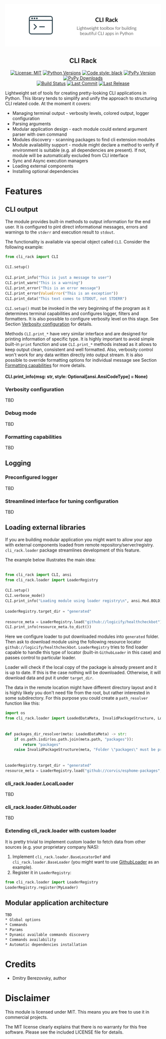 ![CLI Rack Cover Picture](https://raw.githubusercontent.com/corvis/cli-rack/master/docs/assets/cover-picture.png "CLI Rack Cover Picture")

<h2 align="center">CLI Rack</h2>

<p align="center">
<a href="https://pypi.org/project/cli-rack/"><img src="https://img.shields.io/pypi/l/cli-rack?style=for-the-badge" title="License: MIT"/></a> 
<a href="https://pypi.org/project/cli-rack/"><img src="https://img.shields.io/pypi/pyversions/cli-rack?style=for-the-badge" title="Python Versions"/></a> 
<a href="https://github.com/psf/black/"><img src="https://img.shields.io/badge/Code%20Style-black-black?style=for-the-badge" title="Code style: black"/></a> 
<a href="https://pypi.org/project/cli-rack/"><img src="https://img.shields.io/pypi/v/cli-rack?style=for-the-badge" title="PyPy Version"/></a> 
<a href="https://pypi.org/project/cli-rack/"><img src="https://img.shields.io/pypi/dm/cli-rack?style=for-the-badge" title="PyPy Downloads"/></a> 
<br>
<a href="https://github.com/corvis/cli-rack/actions/workflows/sanity-check.yml"><img src="https://img.shields.io/github/workflow/status/corvis/cli-rack/Sanity%20Check?style=for-the-badge" title="Build Status"/></a> 
<a href="https://github.com/corvis/cli-rack/"><img src="https://img.shields.io/github/last-commit/corvis/cli-rack?style=for-the-badge" title="Last Commit"/></a> 
<a href="https://github.com/corvis/cli-rack/releases/"><img src="https://img.shields.io/github/release-date/corvis/cli-rack?style=for-the-badge" title="Last Release"/></a> 
</p>

Lightweight set of tools for creating pretty-looking CLI applications in Python. This library tends to simplify and
unify the approach to structuring CLI related code. At the moment it covers:

* Managing terminal output - verbosity levels, colored output, logger configuration
* Parsing arguments
* Modular application design - each module could extend argument parser with own command
* Modules discovery - scanning packages to find cli extension modules
* Module availability support - module might declare a method to verify if environment is suitable (e.g. all
  dependencies are present). If not, module will be automatically excluded from CLI interface
* Sync and Async execution managers
* Loading external components
* Installing optional dependencies

# Features

## CLI output

The module provides built-in methods to output information for the end user. It is configured to pint direct
informational messages, errors and warnings to the `stderr` and execution result to `stdout`.

The functionality is available via special object called `CLI`. Consider the following example:

```python
from cli_rack import CLI

CLI.setup()

CLI.print_info("This is just a message to user")
CLI.print_warn("This is a warning")
CLI.print_error("This is an error message")
CLI.print_error(ValueError("This is an exception"))
CLI.print_data("This text comes to STDOUT, not STDERR")
```

`CLI.setup()` must be invoked in the very beginning of the program as it determines terminal capabilities and configures
logger, filters and formatters. It is also possible to configure verbosity level on this stage. See
Section [Verbosity configuration](#verbosity-configuration) for details.

Methods `CLI.print_*` have very similar interface and are designed for printing information of specific type. It is
highly important to avoid simple built-in `print` function and use `CLI.print_*` methods instead as it allows to keep
output clean, consistent and well formatted. Also, verbosity control won't work for any data written directly into
output stream. It is also possible to override formatting options for individual message see
Section [Formatting capabilities](#formatting-capabilities) for more details.

#### CLI.print_info(msg: str, style: Optional[ansi.AnsiCodeType] = None)

### Verbosity configuration

TBD

### Debug mode

TBD

### Formatting capabilities

TBD

## Logging

### Preconfigured logger

TBD

### Streamlined interface for tuning configuration

TBD

## Loading external libraries

If you are building modular application you might want to allow your app with external components loaded from remote
repository/server/registry. `cli_rack.loader` package streamlines development of this feature.

The example below illustrates the main idea:

```python

from cli_rack import CLI, ansi
from cli_rack.loader import LoaderRegistry

CLI.setup()
CLI.verbose_mode()
CLI.print_info("Loading module using loader registry\n", ansi.Mod.BOLD)

LoaderRegistry.target_dir = "generated"

resource_meta = LoaderRegistry.load("github://logicify/healthcheckbot")
CLI.print_info(resource_meta.to_dict())
```

Here we configure loader to put downloaded modules into `generated` folder. Then ask to download module using the
following resource locator `github://logicify/healthcheckbot`. `LoaderRegistry` tries to find loader capable to handle
this type of locator (built-in `GithubLoader` in this case) and passes control to particular loader.

Loader will check if the local copy of the package is already present and it is up to date. If this is the case nothing
will be downloaded. Otherwise, it will download data and put it under `target_dir`.

The data in the remote location might have different directory layout and it is highly likely you don't need file from
the root, but rather interested in some subdirectory. For this purpose you could create a `path_resolver` function like
this:

```python
import os
from cli_rack.loader import LoadedDataMeta, InvalidPackageStructure, LoaderRegistry


def packages_dir_resolver(meta: LoadedDataMeta) -> str:
    if os.path.isdir(os.path.join(meta.path, "packages")):
        return "packages"
    raise InvalidPackageStructure(meta, "Folder \"packages\" must be present in directory root")


LoaderRegistry.target_dir = "generated"
resource_meta = LoaderRegistry.load("github://corvis/esphome-packages", packages_dir_resolver)
```

### cli_rack.loader.LocalLoader

TBD

### cli_rack.loader.GithubLoader

TBD

### Extending cli_rack.loader with custom loader

It is pretty trivial to implement custom loader to fetch data from other sources (e.g. your proprietary company NAS):

1. Implement `cli_rack.loader.BaseLocatorDef` and `cli_rack.loader.BaseLoader` (you might want to
   use [GithubLoader](https://github.com/corvis/cli-rack/blob/development/src/cli_rack/loader.py) as an example).
2. Register it in `LoaderRegistry`:

```python
from cli_rack.loader import LoaderRegistry
LoaderRegistry.register(MyLoader)
```

## Modular application architecture

    TBD
    * Global options
    * Commands
    * Params
    * Dynamic available commands discovery
    * Commands availability
    * Automatic dependencies installation

# Credits

* Dmitry Berezovsky, author

# Disclaimer

This module is licensed under MIT. This means you are free to use it in commercial projects.

The MIT license clearly explains that there is no warranty for this free software. Please see the included LICENSE file
for details.
